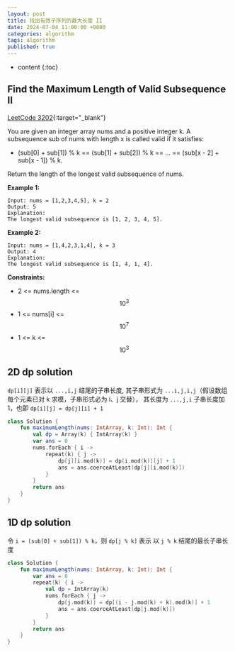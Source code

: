 ```yaml
---
layout: post
title: 找出有效子序列的最大长度 II
date: 2024-07-04 11:00:00 +0800
categories: algorithm
tags: algorithm
published: true
---
```


* content
{:toc}

## Find the Maximum Length of Valid Subsequence II

[LeetCode 3202](https://leetcode.com/problems/find-the-maximum-length-of-valid-subsequence-ii/description/){:target="_blank"}

You are given an integer array nums and a positive integer k.
A subsequence sub of nums with length x is called valid if it satisfies:

* (sub[0] + sub[1]) % k == (sub[1] + sub[2]) % k == ... == (sub[x - 2] + sub[x - 1]) % k.

Return the length of the longest valid subsequence of nums.

**Example 1:**

```
Input: nums = [1,2,3,4,5], k = 2
Output: 5
Explanation:
The longest valid subsequence is [1, 2, 3, 4, 5].
```

**Example 2:**

```
Input: nums = [1,4,2,3,1,4], k = 3
Output: 4
Explanation:
The longest valid subsequence is [1, 4, 1, 4].
```

**Constraints:**

* 2 <= nums.length <= $$10^3$$
* 1 <= nums[i] <= $$10^7$$
* 1 <= k <= $$10^3$$

## 2D dp solution

`dp[i][j]` 表示以 `...,i,j` 结尾的子串长度, 其子串形式为 `...i,j,i,j`（假设数组每个元素已对 k 求模，子串形式必为 i、j 交替），
其长度为 `...,j,i` 子串长度加 1，也即 `dp[i][j] = dp[j][i] + 1`
```kotlin
class Solution {
    fun maximumLength(nums: IntArray, k: Int): Int {
        val dp = Array(k) { IntArray(k) }
        var ans = 0
        nums.forEach { i ->
            repeat(k) { j ->
                dp[j][i.mod(k)] = dp[i.mod(k)][j] + 1
                ans = ans.coerceAtLeast(dp[j][i.mod(k)])
            }
        }
        return ans
    }
}
```

## 1D dp solution

令 `i = (sub[0] + sub[1]) % k`，则 `dp[j % k]` 表示 以 `j % k` 结尾的最长子串长度
```kotlin
class Solution {
    fun maximumLength(nums: IntArray, k: Int): Int {
        var ans = 0
        repeat(k) { i ->
            val dp = IntArray(k)
            nums.forEach { j ->
                dp[j.mod(k)] = dp[(i - j.mod(k) + k).mod(k)] + 1
                ans = ans.coerceAtLeast(dp[j.mod(k)])
            }
        }
        return ans
    }
}
```

<!-- https://leetcode.com/problems/find-the-maximum-length-of-valid-subsequence-ii/solutions/5389350/java-c-python-1d-dp/ -->
<!-- https://blog.csdn.net/Xxy_1008/article/details/140155748 -->